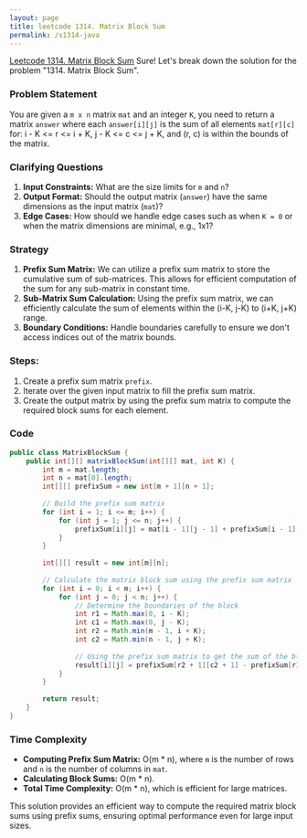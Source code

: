 ```yaml
---
layout: page
title: leetcode 1314. Matrix Block Sum
permalink: /s1314-java
---
```

[Leetcode 1314. Matrix Block Sum](https://algoadvance.github.io/algoadvance/l1314)
Sure! Let's break down the solution for the problem "1314. Matrix Block Sum".

### Problem Statement
You are given a `m x n` matrix `mat` and an integer `K`, you need to return a matrix `answer` where each `answer[i][j]` is the sum of all elements `mat[r][c]` for:
i - K <= r <= i + K,
j - K <= c <= j + K,
and (r, c) is within the bounds of the matrix.

### Clarifying Questions
1. **Input Constraints:** What are the size limits for `m` and `n`?
2. **Output Format:** Should the output matrix (`answer`) have the same dimensions as the input matrix (`mat`)?
3. **Edge Cases:** How should we handle edge cases such as when `K = 0` or when the matrix dimensions are minimal, e.g., 1x1?

### Strategy
1. **Prefix Sum Matrix:** We can utilize a prefix sum matrix to store the cumulative sum of sub-matrices. This allows for efficient computation of the sum for any sub-matrix in constant time.
2. **Sub-Matrix Sum Calculation:** Using the prefix sum matrix, we can efficiently calculate the sum of elements within the (i-K, j-K) to (i+K, j+K) range.
3. **Boundary Conditions:** Handle boundaries carefully to ensure we don't access indices out of the matrix bounds.

### Steps:
1. Create a prefix sum matrix `prefix`.
2. Iterate over the given input matrix to fill the prefix sum matrix.
3. Create the output matrix by using the prefix sum matrix to compute the required block sums for each element.

### Code
```java
public class MatrixBlockSum {
    public int[][] matrixBlockSum(int[][] mat, int K) {
        int m = mat.length;
        int n = mat[0].length;
        int[][] prefixSum = new int[m + 1][n + 1];
        
        // Build the prefix sum matrix
        for (int i = 1; i <= m; i++) {
            for (int j = 1; j <= n; j++) {
                prefixSum[i][j] = mat[i - 1][j - 1] + prefixSum[i - 1][j] + prefixSum[i][j - 1] - prefixSum[i - 1][j - 1];
            }
        }
        
        int[][] result = new int[m][n];
        
        // Calculate the matrix block sum using the prefix sum matrix
        for (int i = 0; i < m; i++) {
            for (int j = 0; j < n; j++) {
                // Determine the boundaries of the block
                int r1 = Math.max(0, i - K);
                int c1 = Math.max(0, j - K);
                int r2 = Math.min(m - 1, i + K);
                int c2 = Math.min(n - 1, j + K);
                
                // Using the prefix sum matrix to get the sum of the block
                result[i][j] = prefixSum[r2 + 1][c2 + 1] - prefixSum[r1][c2 + 1] - prefixSum[r2 + 1][c1] + prefixSum[r1][c1];
            }
        }
        
        return result;
    }
}
```

### Time Complexity
- **Computing Prefix Sum Matrix:** O(m * n), where `m` is the number of rows and `n` is the number of columns in `mat`.
- **Calculating Block Sums:** O(m * n).
- **Total Time Complexity:** O(m * n), which is efficient for large matrices.

This solution provides an efficient way to compute the required matrix block sums using prefix sums, ensuring optimal performance even for large input sizes.